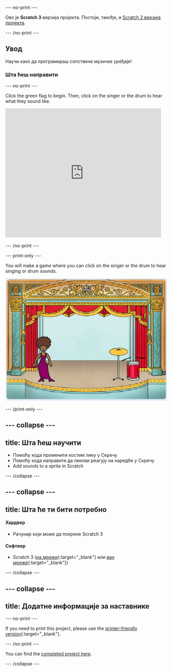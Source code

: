 \--- no-print \---

Ово је **Scratch 3** верзија пројекта. Постоји, такође, и [Scratch 2 верзија пројекта](https://projects.raspberrypi.org/en/projects/rock-band-scratch2).

\--- /no-print \---

## Увод

Научи како да програмираш сопствене музичке уређаје!

### Шта ћеш направити

\--- no-print \---

Click the green flag to begin. Then, click on the singer or the drum to hear what they sound like.

<div class="scratch-preview">
  <iframe allowtransparency="true" width="485" height="402" src="https://scratch.mit.edu/projects/embed/276872220/?autostart=false" frameborder="0" scrolling="no"></iframe>
</div>

\--- /no-print \---

\--- print-only \---

You will make a game where you can click on the singer or the drum to hear singing or drum sounds.

![game screenshot](images/demo.png)

\--- /print-only \---

## \--- collapse \---

## title: Шта ћеш научити

+ Помоћу кода променити костим лику у Скречу
+ Помоћу кода направити да ликови реагују на наредбе у Скречу
+ Add sounds to a sprite in Scratch

\--- /collapse \---

## \--- collapse \---

## title: Шта ће ти бити потребно

#### Хардвер

+ Рачунар који може да покрене Scratch 3

#### Софтвер

+ Scratch 3 ([на мрежи](http://rpf.io/scratchon){:target="_blank"} или [ван мреже](http://rpf.io/scratchoff){:target="_blank"})

\--- /collapse \---

## \--- collapse \---

## title: Додатне информације за наставнике

\--- no-print \---

If you need to print this project, please use the [printer-friendly version](https://projects.raspberrypi.org/en/projects/rock-band/print){:target="_blank"}.

\--- /no-print \---

You can find the [completed project here](http://rpf.io/p/en/rock-band-get).

\--- /collapse \---